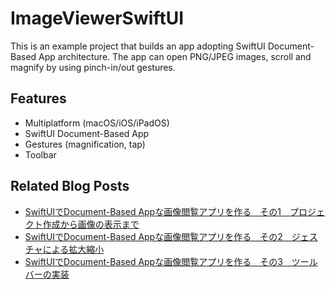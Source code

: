 #  ImageViewerSwiftUI

This is an example project that builds an app adopting SwiftUI Document-Based App architecture. The app can open PNG/JPEG images, scroll and magnify by using pinch-in/out gestures.

## Features

- Multiplatform (macOS/iOS/iPadOS)
- SwiftUI Document-Based App
- Gestures (magnification, tap)
- Toolbar

## Related Blog Posts

- [SwiftUIでDocument-Based Appな画像閲覧アプリを作る　その1　プロジェクト作成から画像の表示まで](https://genjiapp.com/blog/2021/08/23/building-swiftui-document-based-app-part1.html)
- [SwiftUIでDocument-Based Appな画像閲覧アプリを作る　その2　ジェスチャによる拡大縮小](https://genjiapp.com/blog/2021/08/24/building-swiftui-document-based-app-part2.html)
- [SwiftUIでDocument-Based Appな画像閲覧アプリを作る　その3　ツールバーの実装](https://genjiapp.com/blog/2021/08/26/building-swiftui-document-based-app-part3.html)
